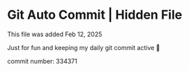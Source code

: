 # Git Auto Commit | Hidden File

This file was added Feb 12, 2025

Just for fun and keeping my daily git commit active 🤪

commit number: 334371
